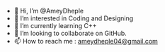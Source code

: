 - 👋 Hi, I’m @AmeyDheple
- 👀 I’m interested in Coding and Designing
- 🌱 I’m currently learning C++ 
- 💞️ I’m looking to collaborate on GitHub.
- 📫 How to reach me : ameydheple04@gmail.com

<!---
AmeyDheple/AmeyDheple is a ✨ special ✨ repository because its `README.md` (this file) appears on your GitHub profile.
You can click the Preview link to take a look at your changes.
--->
